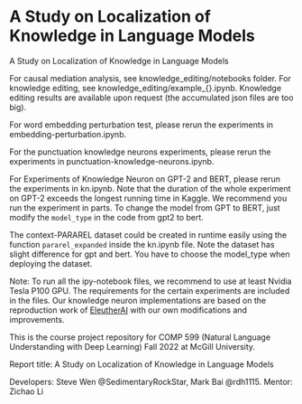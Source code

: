 # A Study on Localization of Knowledge in Language Models
A Study on Localization of Knowledge in Language Models

For causal mediation analysis, see knowledge_editing/notebooks folder. For knowledge editing, see knowledge_editing/example_{}.ipynb. Knowledge editing results are available upon request (the accumulated json files are too big).

For word embedding perturbation test, please rerun the experiments in embedding-perturbation.ipynb. 

For the punctuation knowledge neurons experiments, please rerun the experiments in punctuation-knowledge-neurons.ipynb. 

For Experiments of Knowledge Neuron on GPT-2 and BERT, please rerun the experiments in kn.ipynb. Note that the duration of the whole experiment on GPT-2 exceeds the longest running time in Kaggle. We recommend you run the experiment in parts. To change the model from GPT to BERT, just modify the `model_type` in the code from gpt2 to bert.

The context-PARAREL dataset could be created in runtime easily using the function `pararel_expanded` inside the kn.ipynb file. Note the dataset has slight difference for gpt and bert. You have to choose the model_type when deploying the dataset. 

Note: To run all the ipy-notebook files, we recommend to use at least Nvidia Tesla P100 GPU. The requirements for the certain experiments are included in the files. 
      Our knowledge neuron implementations are based on the reproduction work of [EleutherAI](https://github.com/EleutherAI/knowledge-neurons) with our own modifications and improvements. 


This is the course project repository for COMP 599 (Natural Language Understanding with Deep Learning) Fall 2022 at McGill University. 

Report title: A Study on Localization of Knowledge in Language Models

Developers: Steve Wen @SedimentaryRockStar, Mark Bai @rdh1115. Mentor: Zichao Li
